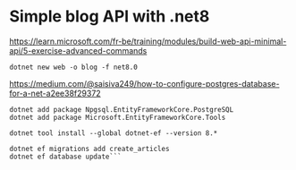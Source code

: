 # Simple blog API with .net8

https://learn.microsoft.com/fr-be/training/modules/build-web-api-minimal-api/5-exercise-advanced-commands

```dotnet new web -o blog -f net8.0```

https://medium.com/@saisiva249/how-to-configure-postgres-database-for-a-net-a2ee38f29372

```dotnet add package Swashbuckle.AspNetCore --version 6.5.0
dotnet add package Npgsql.EntityFrameworkCore.PostgreSQL
dotnet add package Microsoft.EntityFrameworkCore.Tools

dotnet tool install --global dotnet-ef --version 8.*

dotnet ef migrations add create_articles
dotnet ef database update```
